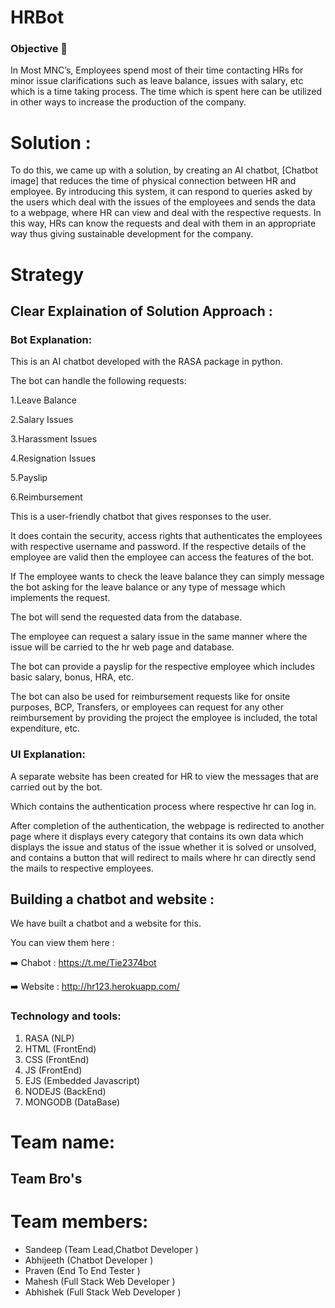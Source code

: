 # HRBot

### Objective :dart:
In Most MNC’s, Employees spend most of their time contacting HRs for minor issue clarifications such as leave balance, issues with salary, etc which is a time taking process. The time which is spent here can be utilized in other ways to increase the production of the company.


# Solution : 
To do this, we came up with a solution, by creating an AI chatbot, [Chatbot image] that reduces the time of physical connection between HR and employee. By introducing this system, it can respond to queries asked by the users which deal with the issues of the employees and sends the data to a webpage, where HR can view and deal with the respective requests. In this way, HRs can know the requests and deal with them in an appropriate way thus giving sustainable development for the company. 

# Strategy

## Clear Explaination of Solution Approach :

### Bot Explanation:

This is an AI chatbot developed with the RASA package in python.

The bot can handle the following requests:

1.Leave Balance

2.Salary Issues

3.Harassment Issues

4.Resignation Issues

5.Payslip

6.Reimbursement


This is a user-friendly chatbot that gives responses to the user.

It does contain the security, access rights that authenticates the employees with respective username and password. If the respective details of the employee are valid then the employee can access the features of the bot.


If The employee wants to check the leave balance they can simply message the bot asking for the leave balance or any type of message which implements the request.

The bot will send the requested data from the database.

The employee can request a salary issue in the same manner where the issue will be carried to the hr web page and database.

The bot can provide a payslip for the respective employee which includes basic salary, bonus, HRA, etc.

The bot can also be used for reimbursement requests like for onsite purposes, BCP, Transfers, or employees can request for any other reimbursement by providing the project the employee is included, the total expenditure, etc.

### UI Explanation:

A separate website has been created for HR to view the messages that are carried out by the bot.

Which contains the authentication process where respective hr can log in.

After completion of the authentication, the webpage is redirected to another page where it displays every category that contains its own data which displays the issue and status of the issue whether it is solved or unsolved, and contains a button that will redirect to mails where hr can directly send the mails to respective employees.   









## Building a chatbot and website :

We have built a chatbot and a website for this.

You can view them here : 


:arrow_right: Chabot : https://t.me/Tie2374bot


:arrow_right: Website :  http://hr123.herokuapp.com/

### Technology and tools:
1. RASA (NLP)
2. HTML (FrontEnd)
3. CSS  (FrontEnd)
4. JS   (FrontEnd)
5. EJS (Embedded Javascript)
6. NODEJS (BackEnd)
7. MONGODB (DataBase)

# Team name:  
<h2>Team Bro's</h2>

<h1>Team members:</h1>

<ul>
  <li>Sandeep (Team Lead,Chatbot Developer ) </li>
  <li>Abhijeeth (Chatbot Developer ) </li>
  <li>Praven (End To End Tester ) </li>
  <li>Mahesh (Full Stack Web Developer ) </li>
  <li>Abhishek (Full Stack Web Developer ) </li>
</ul>
